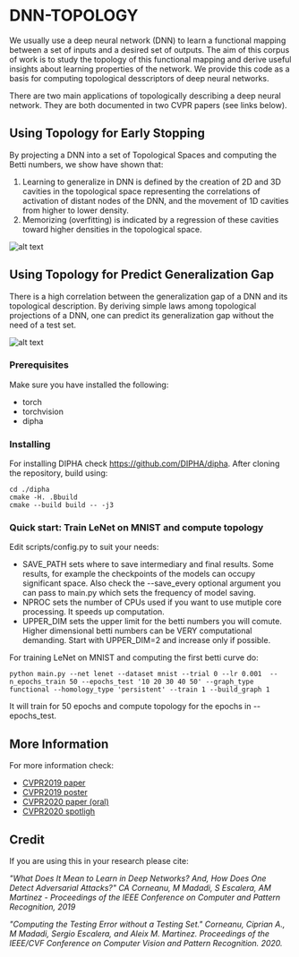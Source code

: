 # DNN-TOPOLOGY

We usually use a deep neural network (DNN) to learn a functional mapping between a set of inputs and a desired set of outputs. The aim of this corpus of work is to study the topology of this functional mapping and derive useful insights about learning properties of the network. We provide this code as a basis for computing topological desscriptors of deep neural networks. 

There are two main applications of topologically describing a deep neural network. They are both documented in two CVPR papers (see links below).  


## Using Topology for Early Stopping
By projecting a DNN into a set of Topological Spaces and computing the Betti numbers, we show have shown that: 

1. Learning to generalize in DNN is defined by the creation of 2D and 3D cavities in the topological space representing the correlations of activation of distant nodes of the DNN, and the movement of 1D cavities from higher to lower density.
2. Memorizing (overfitting) is indicated by a regression of these cavities toward higher densities in the topological space.
  
![alt text](https://github.com/cipriancorneanu/dnn-topology/blob/master/art/overview.png)


## Using Topology for Predict Generalization Gap
There is a high correlation between the generalization gap of a DNN and its topological description. By deriving simple laws among topological projections of a DNN, one can predict its generalization gap without the need of a test set.

![alt text](https://github.com/cipriancorneanu/dnn-topology/blob/master/art/overview_cvpr2020.png)




### Prerequisites
Make sure you have installed the following:

* torch
* torchvision
* dipha


### Installing

For installing DIPHA check https://github.com/DIPHA/dipha. After cloning the repository, build using:

```
cd ./dipha
cmake -H. .Bbuild
cmake --build build -- -j3	
```

### Quick start: Train LeNet on MNIST and compute topology
Edit scripts/config.py to suit your needs:
- SAVE_PATH sets where to save intermediary and final results. Some results, for example the checkpoints of the models can occupy significant space. Also check the --save_every optional argument you can pass to main.py which sets the frequency of model saving.  
- NPROC sets the number of CPUs used if you want to use mutiple core processing. It speeds up computation. 
- UPPER_DIM sets the upper limit for the betti numbers you will comute. Higher dimensional betti numbers can be VERY computational demanding. Start with UPPER_DIM=2 and increase only if possible. 

For training LeNet on MNIST and computing the first betti curve do:
```
python main.py --net lenet --dataset mnist --trial 0 --lr 0.001  --n_epochs_train 50 --epochs_test '10 20 30 40 50' --graph_type functional --homology_type 'persistent' --train 1 --build_graph 1
```
It will train for 50 epochs and compute topology for the epochs in --epochs_test.

[//]: # (### Support models  Currently LeNet and VGG16 are supported. )

## More Information
For more information check:
* [CVPR2019 paper](http://openaccess.thecvf.com/content_CVPR_2019/papers/Corneanu_What_Does_It_Mean_to_Learn_in_Deep_Networks_And_CVPR_2019_paper.pdf)
* [CVPR2019 poster](https://cipriancorneanu.github.io/files/corneanu2019what_poster.pdf)
* [CVPR2020 paper (oral)](http://openaccess.thecvf.com/content_CVPR_2020/papers/Corneanu_Computing_the_Testing_Error_Without_a_Testing_Set_CVPR_2020_paper.pdf)
* [CVPR2020 spotligh](https://cipriancorneanu.github.io/files/5560_oral.mp4)

## Credit 
If you are using this in your research please cite: 

*"What Does It Mean to Learn in Deep Networks? And, How Does One Detect Adversarial Attacks?"
CA Corneanu, M Madadi, S Escalera, AM Martinez - Proceedings of the IEEE Conference on Computer and Pattern Recognition, 2019*

*"Computing the Testing Error without a Testing Set." Corneanu, Ciprian A., M Madadi, Sergio Escalera, and Aleix M. Martinez. Proceedings of the IEEE/CVF Conference on Computer Vision and Pattern Recognition. 2020.*
